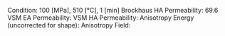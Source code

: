 Condition: 100 [MPa], 510 [°C], 1 [min]
Brockhaus HA Permeability: 69.6
VSM EA Permeability:
VSM HA Permeability: 
Anisotropy Energy (uncorrected for shape): 
Anisotropy Field: 